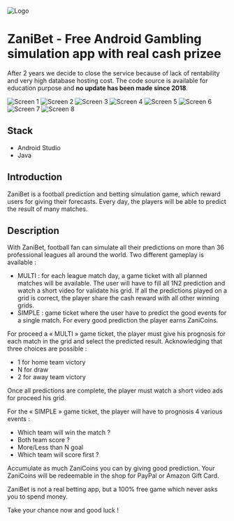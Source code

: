 
![Logo](/assets/128x128.png)

# ZaniBet - Free Android Gambling simulation app with real cash prizee

After 2 years we decide to close the service because of lack of rentability and very high database hosting cost.
The code source is available for education purpose and **no update has been made since 2018**.

![Screen 1](/assets/screen-0.jpg)
![Screen 2](/assets/screen-1.jpg)
![Screen 3](/assets/screen-2.jpg)
![Screen 4](/assets/screen-3.jpg)
![Screen 5](/assets/screen-4.jpg)
![Screen 6](/assets/screen-5.jpg)
![Screen 7](/assets/screen-6.jpg)
![Screen 8](/assets/screen-7.jpg)

## Stack

- Android Studio
- Java

## Introduction

ZaniBet is a football prediction and betting simulation game, which reward users for giving their forecasts. Every day, the players will be able to predict the result of many matches.

## Description

With ZaniBet, football fan can simulate all their predictions on more than 36 professional leagues all around the world. Two different gameplay is available :
- MULTI : for each league match day, a game ticket with all planned matches will be available. The user will have to fill all 1N2 prediction and watch a short video for validate his grid. If all the predictions played on a grid is correct, the player share the cash reward with all other winning grids.
- SIMPLE : game ticket where the user have to predict the good events for a single match. For every good prediction the player earns ZaniCoins.

For proceed a « MULTI » game ticket, the player must give his prognosis for each match in the grid and select the predicted result. Acknowledging that three choices are possible :
- 1 for home team victory
- N for draw
- 2 for away team victory

Once all predictions are complete, the player must watch a short video ads for proceed his grid.

For the « SIMPLE » game ticket, the player will have to prognosis 4 various events :
- Which team will win the match ?
- Both team score ?
- More/Less than N goal
- Which team will score first ?

Accumulate as much ZaniCoins you can by giving good prediction. Your ZaniCoins will be redeemable in the shop for PayPal or Amazon Gift Card.

ZaniBet is not a real betting app, but a 100% free game which never asks you to spend money.

Take your chance now and good luck !
